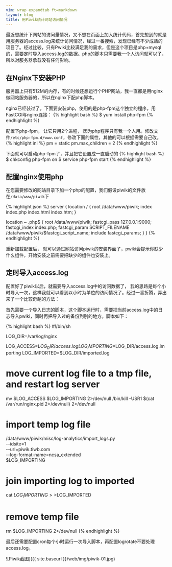 ```yaml
---
vim: wrap expandtab ft=markdown
layout: blog
title: 用Piwik统计网站访问情况
---
```


最近想统计下网站的访问量情况，又不想在页面上加入统计代码，首先想到的就是用服务器的access.log来统计访问情况，经过一番搜索，发现已经有不少成熟的项目了。经过比较，只有Pwiki比较满足我的需求，但是这个项目是php+mysql的，需要定时导入access.log的数据。php的脚本只需要我一个人访问就可以了，所以对服务器承载没有任何影响。

## 在Nginx下安装PHP

服务器上只有512M的内存，有的时候还想运行个PHP网站，我一直都是用nginx做网站服务器的，所以在nginx下配php脚本。

nginx已经装过了，下面要安装php，使用的是php-fpm这个独立的程序，用FastCGI与nginx连接：
{% highlight bash %}
$ yum install php-fpm
{% endhighlight %}

配置下php-fpm， 让它只用2个进程， 因为php程序只有我一个人用。修改文件`/etc/php-fpm.d/www.conf`，修改下面的属性，其他的可以根据需要自己改。
{% highlight ini %}
pm = static
pm.max_children = 2
{% endhighlight %}

下面就可以启动php-fpm了，并且把它设置成一直启动的
{% highlight bash %}
$ chkconfig php-fpm on
$ service php-fpm start
{% endhighlight %}


## 配置nginx使用php

在您需要修改的网站目录下加一个php的配置，我们假设piwik的文件放在`/data/www/piwik`下

{% highlight json %}
server {
  location / {
    root   /data/www/piwik;
    index  index.php index.html index.htm;
  }

  location ~ \.php$ {
    root           /data/www/piwik;
    fastcgi_pass   127.0.0.1:9000;
    fastcgi_index  index.php;
    fastcgi_param  SCRIPT_FILENAME  /data/www/piwik/$fastcgi_script_name;
    include        fastcgi_params;
  }
}
{% endhighlight %}

重新加载配置后， 就可以通过网站访问piwik的安装界面了，pwiki会提示你缺少什么组件，开始安装之前需要把缺少的组件也安装上。


## 定时导入access.log

配置好了piwik以后，就需要导入access.log中的访问数据了， 我的思路是每个小时导入一次，这样我就可以看到以小时为单位的访问情况了。经过一番折腾，弄出来了一个比较奇葩的方法：

首先需要一个导入日志的脚本，这个脚本运行时，需要把当前access.log中的日志导入pwiki，同时再把导入过的备份到别的地方。脚本如下：

{% highlight bash %}
#!/bin/sh

LOG_DIR=/var/log/nginx

LOG_ACCESS=$LOG_DIR/access.log
LOG_IMPORTING=$LOG_DIR/access.log.importing
LOG_IMPORTED=$LOG_DIR/imported.log

# move current log file to a tmp file, and restart log server
mv $LOG_ACCESS $LOG_IMPORTING 2>/dev/null
/bin/kill -USR1 $(cat /var/run/nginx.pid 2>/dev/null) 2>/dev/null

# import temp log file
/data/www/piwik/misc/log-analytics/import_logs.py \
    --idsite=1 \
    --url=piwik.tiwb.com \
    --log-format-name=ncsa_extended \
    $LOG_IMPORTING

# join importing log to imported
cat $LOG_IMPORTING >>$LOG_IMPORTED

# remove temp file
rm $LOG_IMPORTING 2>/dev/null
{% endhighlight %}


最后还需要配置cron每个小时运行一次导入脚本，再配置logrotate不要处理access.log。

![Piwik截图]({{ site.baseurl }}/web/img/piwik-01.jpg)
